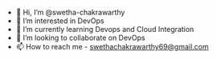- 👋 Hi, I’m @swetha-chakrawarthy
- 👀 I’m interested in DevOps
- 🌱 I’m currently learning Devops and Cloud Integration
- 💞️ I’m looking to collaborate on DevOps
- 📫 How to reach me - swethachakrawarthy69@gmail.com

<!---
SWETHA-CHAKRAWARTHY/SWETHA-CHAKRAWARTHY is a ✨ special ✨ repository because its `README.md` (this file) appears on your GitHub profile.
You can click the Preview link to take a look at your changes.
--->

